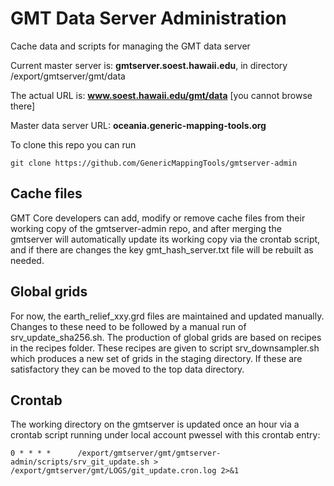 # GMT Data Server Administration

Cache data and scripts for managing the GMT data server

Current master server is: **gmtserver.soest.hawaii.edu**, in directory /export/gmtserver/gmt/data

The actual URL is: **www.soest.hawaii.edu/gmt/data** [you cannot browse there]

Master data server URL: **oceania.generic-mapping-tools.org**

To clone this repo you can run

```
git clone https://github.com/GenericMappingTools/gmtserver-admin
```

## Cache files

GMT Core developers can add, modify or remove cache files from their working copy
of the gmtserver-admin repo, and after merging the gmtserver will automatically
update its working copy via the crontab script, and if there are changes the key
gmt_hash_server.txt file will be rebuilt as needed.

## Global grids

For now, the earth_relief_xxy.grd files are maintained and updated manually.
Changes to these need to be followed by a manual run of srv_update_sha256.sh.
The production of global grids are based on recipes in the recipes folder.
These recipes are given to script srv_downsampler.sh which produces a new
set of grids in the staging directory.  If these are satisfactory they can
be moved to the top data directory.

## Crontab

The working directory on the gmtserver is updated once an hour via a
crontab script running under local account pwessel with this crontab entry:

```
0 * * * *      /export/gmtserver/gmt/gmtserver-admin/scripts/srv_git_update.sh > /export/gmtserver/gmt/LOGS/git_update.cron.log 2>&1
```
